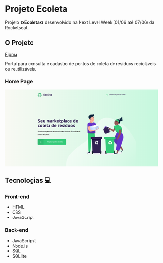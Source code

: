 # Projeto Ecoleta
 
Projeto :recycle:**Ecoleta**:recycle: desenvolvido na Next Level Week (01/06 até 07/06) da Rocketseat.

## O Projeto
<a href="https://www.figma.com/file/Byw4X5etg8VCmezueyhzkC/Ecoleta-(Starter)?node-id=136%3A546" target="_blank">Figma</a>

Portal para consulta e cadastro de pontos de coleta de resíduos recicláveis ou reutilizáveis.


### Home Page
![Home](/image/Ecoleta.png)


## Tecnologias :computer:
### Front-end
- HTML
- CSS
- JavaScript

### Back-end
- JavaScripyt
- Node.js
- SQL
- SQLlite